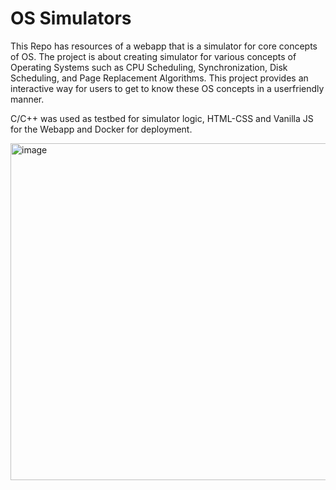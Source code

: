 # OS Simulators

This Repo has resources of a webapp that is a simulator for core concepts of OS. The project is about creating simulator for various concepts of Operating Systems such as CPU Scheduling, Synchronization, Disk Scheduling, and Page Replacement Algorithms. This project provides an interactive way for users to get to know these OS concepts in a userfriendly manner.

C/C++ was used as testbed for simulator logic, HTML-CSS and Vanilla JS for the Webapp and Docker for deployment.

<img width="959" height="539" alt="image" src="https://github.com/user-attachments/assets/8e69aedf-fdbf-4e60-a9a6-1ef095fa346f" />
